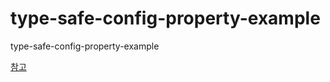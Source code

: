 # type-safe-config-property-example
type-safe-config-property-example


[참고](https://docs.spring.io/spring-boot/docs/current-SNAPSHOT/reference/htmlsingle/#boot-features-external-config-vs-value)